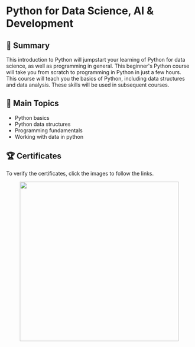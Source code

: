 # Python for Data Science, AI & Development

## 📄 Summary 
This introduction to Python will jumpstart your learning of Python for data science, as well as programming in general. This beginner's Python course will take you from scratch to programming in Python in just a few hours. This course will teach you the basics of Python, including data structures and data analysis. These skills will be used in subsequent courses.

## 📑 Main Topics 
- Python basics
- Python data structures
- Programming fundamentals
- Working with data in python

## 🏆 Certificates 
To verify the certificates, click the images to follow the links.

<p align="middle">
  <a href="https://coursera.org/share/577c9bcf07459df260d54cce8f09469f"><img src="https://user-images.githubusercontent.com/69879612/202827248-59cca2f4-4c6e-4e92-bb5d-e86b4b563868.png" height="430"></a>
  
</p>

